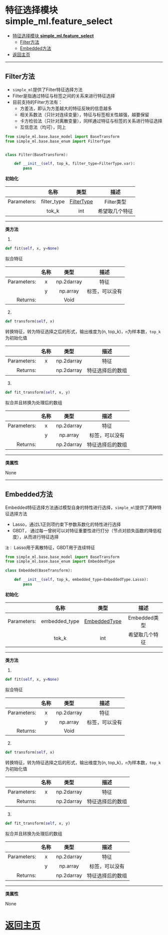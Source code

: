 
# 特征选择模块 **simple_ml.feature_select**


- [特征选择模块 **simple_ml.feature_select**](#%E7%89%B9%E5%BE%81%E9%80%89%E6%8B%A9%E6%A8%A1%E5%9D%97-simplemlfeatureselect)
    - [Filter方法](#filter%E6%96%B9%E6%B3%95)
    - [Embedded方法](#embedded%E6%96%B9%E6%B3%95)
- [返回主页](#%E6%94%BE%E5%9B%9E%E4%B8%BB%E9%A1%B5)

* * *

## Filter方法

- `simple_ml`提供了Filter特征选择方法
- Filter是指通过特征与标签之间的关系来进行特征选择
- 目前支持的Filter方法有：
  - 方差法，即认为方差越大的特征反映的信息越多
  - 相关系数法（只针对连续变量），特征与标签相关性越强，越要保留
  - 卡方检验法（只针对离散变量），同样通过特征与标签的关系进行特征选择
  - 互信息法（均可），同上


```python
from simple_ml.base.base_model import BaseTransform
from simple_ml.base.base_enum import FilterType


class Filter(BaseTransform):

    def __init__(self, top_k, filter_type=FilterType.var):
        pass
```

**初始化**

|             |    名称     |                类型                |     描述      |
|------------:|:-----------:|:----------------------------------:|:-------------:|
| Parameters: | filter_type | [FilterType](../structure/enum.md) |  Filter类型   |
|             |    tok_k    |                int                 | 希望取几个特征 |


* * *

**类方法**


1. 

```python
def fit(self, x, y=None)
```

拟合特征

|             | 名称 |    类型     |     描述      |
|------------:|:----:|:----------:|:------------:|
| Parameters: |  x   | np.2darray |     特征      |
|             |  y   |  np.array  | 标签，可以没有 |
|    Returns: |      |    Void    |              |


2.

```python
def transform(self, x)
```

转换特征，转为特征选择之后的形式，输出维度为(n, top_k)，`n`为样本数，`top_k`为初始化值

|             | 名称 |    类型     |      描述       |
|------------:|:----:|:----------:|:--------------:|
| Parameters: |  x   | np.2darray |      特征       |
|    Returns: |      | np.2darray | 特征选择后的数组 |

3.

```python
def fit_transform(self, x, y)
```

拟合并且转换为处理后的数组


|             | 名称 |    类型     |      描述       |
|------------:|:----:|:----------:|:--------------:|
| Parameters: |  x   | np.2darray |      特征       |
|             |  y   |  np.array  | 标签，可以没有 |
|    Returns: |      | np.2darray | 特征选择后的数组 |


* * *

**类属性**

None

* * *

## Embedded方法

Embedded特征选择方法通过模型自身的特性进行选择，`simple_ml`提供了两种特征选择方法
- Lasso，通过L1正则项约束下参数系数化的特性进行选择
- GBDT， 通过每一曾树可以对特征重要性进行打分（节点对损失函数的降低程度），从而进行特征选择

`注：` Lasso用于离散特征，GBDT用于连续特征


```python
from simple_ml.base.base_model import BaseTransform
from simple_ml.base.base_enum import EmbeddedType

class Embedded(BaseTransform):

    def __init__(self, top_k, embedded_type=EmbeddedType.Lasso):
        pass    
```



**初始化**

|             |    名称     |                类型                |     描述      |
|------------:|:-----------:|:----------------------------------:|:-------------:|
| Parameters: | embedded_type | [EmbeddedType](../structure/enum.md) |  Embedded类型   |
|             |    tok_k    |                int                 | 希望取几个特征 |


* * *

**类方法**

1.

```python
def fit(self, x, y=None)
```

拟合特征

|             | 名称 |    类型     |     描述      |
|------------:|:----:|:----------:|:------------:|
| Parameters: |  x   | np.2darray |     特征      |
|             |  y   |  np.array  | 标签，可以没有 |
|    Returns: |      |    Void    |              |


2.

```python
def transform(self, x)
```

转换特征，转为特征选择之后的形式，输出维度为(n, top_k)，`n`为样本数，`top_k`为初始化值

|             | 名称 |    类型     |      描述       |
|------------:|:----:|:----------:|:--------------:|
| Parameters: |  x   | np.2darray |      特征       |
|    Returns: |      | np.2darray | 特征选择后的数组 |

3.

```python
def fit_transform(self, x, y)
```

拟合并且转换为处理后的数组


|             | 名称 |    类型     |      描述       |
|------------:|:----:|:----------:|:--------------:|
| Parameters: |  x   | np.2darray |      特征       |
|             |  y   |  np.array  | 标签，可以没有 |
|    Returns: |      | np.2darray | 特征选择后的数组 |


* * *

**类属性**

None

# [返回主页](../index.md)